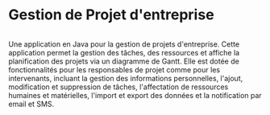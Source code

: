 # Gestion de Projet d'entreprise
![]()

Une application en Java pour la gestion de projets d'entreprise. Cette application permet la gestion des tâches, des ressources et affiche la planification des projets via un diagramme de Gantt. 
Elle est dotée de fonctionnalités pour les responsables de projet comme pour les intervenants, incluant la gestion des informations personnelles, l'ajout, modification et suppression de tâches,
l'affectation de ressources humaines et matérielles, l'import et export des données et la notification par email et SMS.
